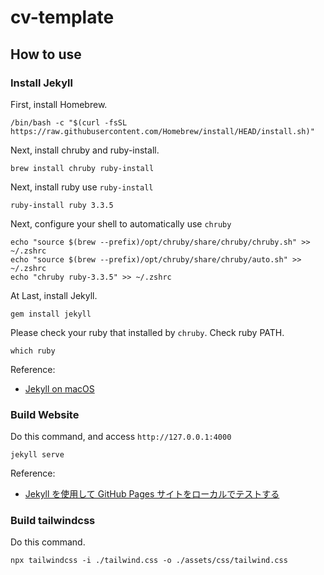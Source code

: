 # cv-template

## How to use
### Install Jekyll

First, install Homebrew.
```
/bin/bash -c "$(curl -fsSL https://raw.githubusercontent.com/Homebrew/install/HEAD/install.sh)"
```

Next, install chruby and ruby-install.
```
brew install chruby ruby-install
```

Next, install ruby use `ruby-install`
```
ruby-install ruby 3.3.5
```

Next, configure your shell to automatically use `chruby`
```
echo "source $(brew --prefix)/opt/chruby/share/chruby/chruby.sh" >> ~/.zshrc
echo "source $(brew --prefix)/opt/chruby/share/chruby/auto.sh" >> ~/.zshrc
echo "chruby ruby-3.3.5" >> ~/.zshrc
```

At Last, install Jekyll.
```
gem install jekyll
```

Please check your ruby that installed by `chruby`.
Check ruby PATH.
```
which ruby
```

Reference:
-  [Jekyll on macOS](https://jekyllrb.com/docs/installation/macos/)

### Build Website 

Do this command, and access `http://127.0.0.1:4000`
```
jekyll serve
```

Reference:
- [Jekyll を使用して GitHub Pages サイトをローカルでテストする](https://docs.github.com/ja/pages/setting-up-a-github-pages-site-with-jekyll/testing-your-github-pages-site-locally-with-jekyll)

### Build tailwindcss

Do this command.
```
npx tailwindcss -i ./tailwind.css -o ./assets/css/tailwind.css
```
